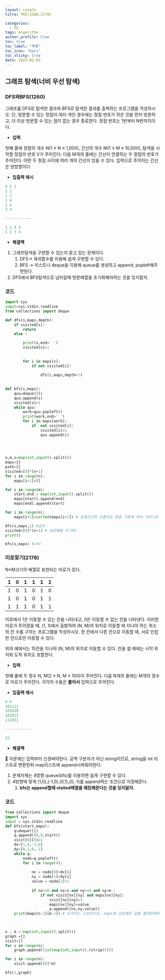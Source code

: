 ```yaml
---
layout: single
title: 백준(1260,2178)

categories:
  - PS
tags: Algorithm
author_profile: true
toc: true
toc_label: "목록"
toc_icon: "bars"
toc_sticky: true
date: 2023-02-03
---
```


## 그래프 탐색(너비 우선 탐색)

### DFS와BFS(1260)

그래프를 DFS로 탐색한 결과와 BFS로 탐색한 결과를 출력하는 프로그램을 작성하시오. 단, 방문할 수 있는 정점이 여러 개인 경우에는 정점 번호가 작은 것을 먼저 방문하고, 더 이상 방문할 수 있는 점이 없는 경우 종료한다. 정점 번호는 1번부터 N번까지이다.

- **입력**

첫째 줄에 정점의 개수 N(1 ≤ N ≤ 1,000), 간선의 개수 M(1 ≤ M ≤ 10,000), 탐색을 시작할 정점의 번호 V가 주어진다. 다음 M개의 줄에는 간선이 연결하는 두 정점의 번호가 주어진다. 어떤 두 정점 사이에 여러 개의 간선이 있을 수 있다. 입력으로 주어지는 간선은 양방향이다

 

- **입출력 예시**

```python
4 5 1
1 2
1 3
1 4
2 4
3 4

------------

1 2 4 3
1 2 3 4
```

- **해결책**
1. 그래프탐색을 구현할 수 있는지 묻고 있는 문제이다.
    1. DFS→ 재귀함수를 이용해 쉽게 구현할 수 있다.
    2. BFS → 리스트나 deque을 이용해 queue를 생성하고 append, popleft해주면된다.
2. DFS에서 BFS탐색으로 넘어갈때 방문배열을 초기화해야하는 것을 잊지말자.

### 코드

```python
import sys
input=sys.stdin.readline
from collections import deque

def dfs(s,maps,depth):
    if visited[s]:
        return
    else :

        print(s,end=' ')
        visited[s]=1
       
        
        for i in maps[s]:
            if not visited[i]:
                
                dfs(i,maps,depth+1)
            
        
def bfs(s,maps):
    quu=deque([])
    quu.append(s)
    visited[s]=1
    while quu:
        work=quu.popleft()
        print(work,end=' ')
        for i in maps[work]:
            if  not visited[i]:
                visited[i]=1
                quu.append(i)
            
        
        

n,m,s=map(int,input().split())
maps={}
path=[]
visited=[0]*(n+1)
for i in range(n):
    maps[i+1]=[]

for i in range(m):
    start,end = map(int,input().split())
    maps[start].append(end)
    maps[end].append(start)

for i in range(n):
    maps[i+1]=sorted(maps[i+1]) # 문제조건의 오름차순 방문 기준에 따라 각리스트 정렬

dfs(s,maps,1) #깊이
visited=[0]*(n+1) # 방문배열 초기화!
print()

bfs(s,maps) #너비
```

### 미로찾기(2178)

N×M크기의 배열로 표현되는 미로가 있다.

| 1 | 0 | 1 | 1 | 1 | 1 |
| --- | --- | --- | --- | --- | --- |
| 1 | 0 | 1 | 0 | 1 | 0 |
| 1 | 0 | 1 | 0 | 1 | 1 |
| 1 | 1 | 1 | 0 | 1 | 1 |

미로에서 1은 이동할 수 있는 칸을 나타내고, 0은 이동할 수 없는 칸을 나타낸다. 이러한 미로가 주어졌을 때, (1, 1)에서 출발하여 (N, M)의 위치로 이동할 때 지나야 하는 최소의 칸 수를 구하는 프로그램을 작성하시오. 한 칸에서 다른 칸으로 이동할 때, 서로 인접한 칸으로만 이동할 수 있다.

위의 예에서는 15칸을 지나야 (N, M)의 위치로 이동할 수 있다. 칸을 셀 때에는 시작 위치와 도착 위치도 포함한다.

- **입력**

첫째 줄에 두 정수 N, M(2 ≤ N, M ≤ 100)이 주어진다. 다음 N개의 줄에는 M개의 정수로 미로가 주어진다. 각각의 수들은 **붙어서** 입력으로 주어진다.

 

- **입출력 예시**

```python
4 6
101111
101010
101011
111011

------------

15
```

- **해결책**

🔑 이문제는 입력부터 신경써야한다. 공백 구분자가 아닌 string이므로, string을 int 리스트로 변환한뒤 map리스트에 append시켜줘야한다.

1. 문제자체는 4방향 queue(bfs)를 이용하면 쉽게 구현할 수 있다.
2. 4방향에 맞게 (1,0),(-1,0),(0,1),(0,-1)를 append하는 조건으로 지정해준다.
    1. **bfs는 append할때 visited배열을 체킹해준다는 것을 잊지말자.**

### 코드

```python
from collections import deque
import sys
input = sys.stdin.readline
def bfs(start,maps):
    q=deque([])
    q.append((0,0,start))
    visit[0][0]=1
    dx=[1,0,-1,0] 
    dy=[0,1,0,-1]
    while q:
        node=q.popleft()
        for i in range(4):
            
            nx = node[0]+dx[i]
            ny = node[1]+dy[i]
            value = node[2]+1
            
            if nx>=0 and nx<n and ny>=0 and ny<m :
                if not visit[nx][ny] and maps[nx][ny]:
                    visit[nx][ny]=1
                    maps[nx][ny]=value
                    q.append((nx,ny,value))
    print(maps[n-1][m-1]) # 도착지는 고정이므로, maps에 삽입해준 값을 출력만해주면된다.
    
    

n , m = map(int,input().split())
graph =[]
visit=[]
for i in range(n):
    graph.append(list(map(int,input().rstrip())))

for i in range(n):
    visit.append([0]*m)

bfs(1,graph)
```